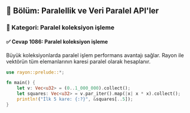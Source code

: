 ## 📘 Bölüm: Paralellik ve Veri Paralel API'ler  
### 🔹 Kategori: Paralel koleksiyon işleme  
#### ✅ Cevap 1086: Paralel koleksiyon işleme

Büyük koleksiyonlarda paralel işlem performans avantajı sağlar. Rayon ile vektörün tüm elemanlarının karesi paralel olarak hesaplanır.

```rust
use rayon::prelude::*;

fn main() {
    let v: Vec<u32> = (0..1_000_000).collect();
    let squares: Vec<u32> = v.par_iter().map(|x| x * x).collect();
    println!("İlk 5 kare: {:?}", &squares[..5]);
}
```
